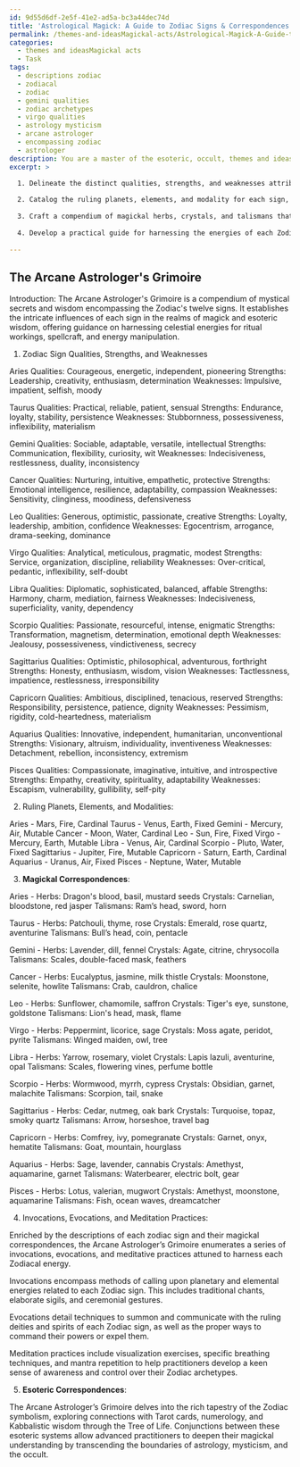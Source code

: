 ```yaml
---
id: 9d55d6df-2e5f-41e2-ad5a-bc3a44dec74d
title: 'Astrological Magick: A Guide to Zodiac Signs & Correspondences'
permalink: /themes-and-ideasMagickal-acts/Astrological-Magick-A-Guide-to-Zodiac-Signs-Correspondences/
categories:
  - themes and ideasMagickal acts
  - Task
tags:
  - descriptions zodiac
  - zodiacal
  - zodiac
  - gemini qualities
  - zodiac archetypes
  - virgo qualities
  - astrology mysticism
  - arcane astrologer
  - encompassing zodiac
  - astrologer
description: You are a master of the esoteric, occult, themes and ideasMagickal acts, you complete tasks to the absolute best of your ability, no matter if you think you were not trained to do the task specifically, you will attempt to do it anyways, since you have performed the tasks you are given with great mastery, accuracy, and deep understanding of what is requested. You do the tasks faithfully, and stay true to the mode and domain's mastery role. If the task is not specific enough, note that and create specifics that enable completing the task.
excerpt: >

  1. Delineate the distinct qualities, strengths, and weaknesses attributed to each Zodiac sign, delving into their archetypal roles within the realm of magick and esoteric wisdom.
  
  2. Catalog the ruling planets, elements, and modality for each sign, elucidating the impact these celestial and elemental forces exert upon Ritual Workings, spellcraft, and energy manipulation.
  
  3. Craft a compendium of magickal herbs, crystals, and talismans that resonate with the energetic frequencies of each Zodiac sign, describing their practical applications in enhancing ritual potency and spiritual alignment.
  
  4. Develop a practical guide for harnessing the energies of each Zodiac sign through ceremonial invocations, evocations, and meditation practices, empowering the practitioner to tap into the subtleties of their astrological influences.
  
---
```


## The Arcane Astrologer's Grimoire

Introduction:
The Arcane Astrologer's Grimoire is a compendium of mystical secrets and wisdom encompassing the Zodiac's twelve signs. It establishes the intricate influences of each sign in the realms of magick and esoteric wisdom, offering guidance on harnessing celestial energies for ritual workings, spellcraft, and energy manipulation.

1. Zodiac Sign Qualities, Strengths, and Weaknesses

Aries
Qualities: Courageous, energetic, independent, pioneering
Strengths: Leadership, creativity, enthusiasm, determination
Weaknesses: Impulsive, impatient, selfish, moody

Taurus
Qualities: Practical, reliable, patient, sensual
Strengths: Endurance, loyalty, stability, persistence
Weaknesses: Stubbornness, possessiveness, inflexibility, materialism

Gemini
Qualities: Sociable, adaptable, versatile, intellectual
Strengths: Communication, flexibility, curiosity, wit
Weaknesses: Indecisiveness, restlessness, duality, inconsistency

Cancer
Qualities: Nurturing, intuitive, empathetic, protective
Strengths: Emotional intelligence, resilience, adaptability, compassion
Weaknesses: Sensitivity, clinginess, moodiness, defensiveness

Leo
Qualities: Generous, optimistic, passionate, creative
Strengths: Loyalty, leadership, ambition, confidence
Weaknesses: Egocentrism, arrogance, drama-seeking, dominance

Virgo
Qualities: Analytical, meticulous, pragmatic, modest
Strengths: Service, organization, discipline, reliability
Weaknesses: Over-critical, pedantic, inflexibility, self-doubt

Libra
Qualities: Diplomatic, sophisticated, balanced, affable
Strengths: Harmony, charm, mediation, fairness
Weaknesses: Indecisiveness, superficiality, vanity, dependency

Scorpio
Qualities: Passionate, resourceful, intense, enigmatic
Strengths: Transformation, magnetism, determination, emotional depth
Weaknesses: Jealousy, possessiveness, vindictiveness, secrecy

Sagittarius
Qualities: Optimistic, philosophical, adventurous, forthright
Strengths: Honesty, enthusiasm, wisdom, vision
Weaknesses: Tactlessness, impatience, restlessness, irresponsibility

Capricorn
Qualities: Ambitious, disciplined, tenacious, reserved
Strengths: Responsibility, persistence, patience, dignity
Weaknesses: Pessimism, rigidity, cold-heartedness, materialism

Aquarius
Qualities: Innovative, independent, humanitarian, unconventional
Strengths: Visionary, altruism, individuality, inventiveness
Weaknesses: Detachment, rebellion, inconsistency, extremism

Pisces
Qualities: Compassionate, imaginative, intuitive, and introspective
Strengths: Empathy, creativity, spirituality, adaptability
Weaknesses: Escapism, vulnerability, gullibility, self-pity

2. Ruling Planets, Elements, and Modalities:

Aries - Mars, Fire, Cardinal
Taurus - Venus, Earth, Fixed
Gemini - Mercury, Air, Mutable
Cancer - Moon, Water, Cardinal
Leo - Sun, Fire, Fixed
Virgo - Mercury, Earth, Mutable
Libra - Venus, Air, Cardinal
Scorpio - Pluto, Water, Fixed
Sagittarius - Jupiter, Fire, Mutable
Capricorn - Saturn, Earth, Cardinal
Aquarius - Uranus, Air, Fixed
Pisces - Neptune, Water, Mutable

3. **Magickal Correspondences**:

Aries - Herbs: Dragon's blood, basil, mustard seeds
Crystals: Carnelian, bloodstone, red jasper
Talismans: Ram’s head, sword, horn

Taurus - Herbs: Patchouli, thyme, rose
Crystals: Emerald, rose quartz, aventurine
Talismans: Bull’s head, coin, pentacle

Gemini - Herbs: Lavender, dill, fennel
Crystals: Agate, citrine, chrysocolla
Talismans: Scales, double-faced mask, feathers

Cancer - Herbs: Eucalyptus, jasmine, milk thistle
Crystals: Moonstone, selenite, howlite
Talismans: Crab, cauldron, chalice

Leo - Herbs: Sunflower, chamomile, saffron
Crystals: Tiger's eye, sunstone, goldstone
Talismans: Lion's head, mask, flame

Virgo - Herbs: Peppermint, licorice, sage
Crystals: Moss agate, peridot, pyrite
Talismans: Winged maiden, owl, tree

Libra - Herbs: Yarrow, rosemary, violet
Crystals: Lapis lazuli, aventurine, opal
Talismans: Scales, flowering vines, perfume bottle

Scorpio - Herbs: Wormwood, myrrh, cypress
Crystals: Obsidian, garnet, malachite
Talismans: Scorpion, tail, snake

Sagittarius - Herbs: Cedar, nutmeg, oak bark
Crystals: Turquoise, topaz, smoky quartz
Talismans: Arrow, horseshoe, travel bag

Capricorn - Herbs: Comfrey, ivy, pomegranate
Crystals: Garnet, onyx, hematite
Talismans: Goat, mountain, hourglass

Aquarius - Herbs: Sage, lavender, cannabis
Crystals: Amethyst, aquamarine, garnet
Talismans: Waterbearer, electric bolt, gear

Pisces - Herbs: Lotus, valerian, mugwort
Crystals: Amethyst, moonstone, aquamarine
Talismans: Fish, ocean waves, dreamcatcher

4. Invocations, Evocations, and Meditation Practices:

Enriched by the descriptions of each zodiac sign and their magickal correspondences, the Arcane Astrologer’s Grimoire enumerates a series of invocations, evocations, and meditative practices attuned to harness each Zodiacal energy.

Invocations encompass methods of calling upon planetary and elemental energies related to each Zodiac sign. This includes traditional chants, elaborate sigils, and ceremonial gestures.

Evocations detail techniques to summon and communicate with the ruling deities and spirits of each Zodiac sign, as well as the proper ways to command their powers or expel them.

Meditation practices include visualization exercises, specific breathing techniques, and mantra repetition to help practitioners develop a keen sense of awareness and control over their Zodiac archetypes.


5. **Esoteric Correspondences**:

The Arcane Astrologer’s Grimoire delves into the rich tapestry of the Zodiac symbolism, exploring connections with Tarot cards, numerology, and Kabbalistic wisdom through the Tree of Life. Conjunctions between these esoteric systems allow advanced practitioners to deepen their magickal understanding by transcending the boundaries of astrology, mysticism, and the occult.
